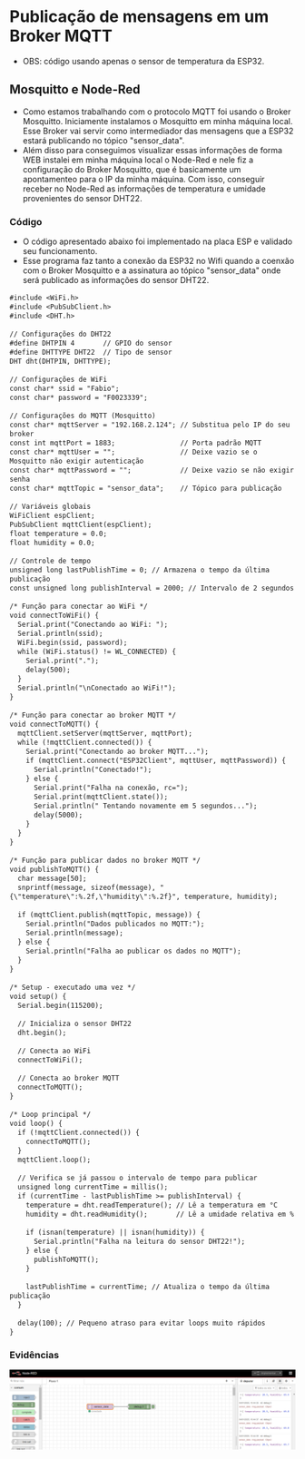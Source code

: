# Publicação de mensagens em um Broker MQTT

- OBS: código usando apenas o sensor de temperatura da ESP32.

## Mosquitto e Node-Red

- Como estamos trabalhando com o protocolo MQTT foi usando o Broker Mosquitto. Iniciamente instalamos o Mosquitto em minha máquina local. Esse Broker vai servir como intermediador das mensagens que a ESP32 estará publicando no tópico "sensor_data".
- Além disso para conseguimos visualizar essas informações de forma WEB instalei em minha máquina local o Node-Red e nele fiz a configuração do Broker Mosquitto, que é basicamente um apontamenteo para o IP da minha máquina. Com isso, conseguir receber no Node-Red as informações de temperatura e umidade provenientes do sensor DHT22.

### Código

- O código apresentado abaixo foi implementado na placa ESP e validado seu funcionamento. 
- Esse programa faz tanto a conexão da ESP32 no Wifi quando a coenxão com o Broker Mosquitto e a assinatura ao tópico "sensor_data" onde será publicado as informações do sensor DHT22.

```arduino
#include <WiFi.h>
#include <PubSubClient.h>
#include <DHT.h>

// Configurações do DHT22
#define DHTPIN 4       // GPIO do sensor
#define DHTTYPE DHT22  // Tipo de sensor
DHT dht(DHTPIN, DHTTYPE);

// Configurações de WiFi
const char* ssid = "Fabio";
const char* password = "F0023339";

// Configurações do MQTT (Mosquitto)
const char* mqttServer = "192.168.2.124"; // Substitua pelo IP do seu broker
const int mqttPort = 1883;                // Porta padrão MQTT
const char* mqttUser = "";                // Deixe vazio se o Mosquitto não exigir autenticação
const char* mqttPassword = "";            // Deixe vazio se não exigir senha
const char* mqttTopic = "sensor_data";    // Tópico para publicação

// Variáveis globais
WiFiClient espClient;
PubSubClient mqttClient(espClient);
float temperature = 0.0;
float humidity = 0.0;

// Controle de tempo
unsigned long lastPublishTime = 0; // Armazena o tempo da última publicação
const unsigned long publishInterval = 2000; // Intervalo de 2 segundos

/* Função para conectar ao WiFi */
void connectToWiFi() {
  Serial.print("Conectando ao WiFi: ");
  Serial.println(ssid);
  WiFi.begin(ssid, password);
  while (WiFi.status() != WL_CONNECTED) {
    Serial.print(".");
    delay(500);
  }
  Serial.println("\nConectado ao WiFi!");
}

/* Função para conectar ao broker MQTT */
void connectToMQTT() {
  mqttClient.setServer(mqttServer, mqttPort);
  while (!mqttClient.connected()) {
    Serial.print("Conectando ao broker MQTT...");
    if (mqttClient.connect("ESP32Client", mqttUser, mqttPassword)) {
      Serial.println("Conectado!");
    } else {
      Serial.print("Falha na conexão, rc=");
      Serial.print(mqttClient.state());
      Serial.println(" Tentando novamente em 5 segundos...");
      delay(5000);
    }
  }
}

/* Função para publicar dados no broker MQTT */
void publishToMQTT() {
  char message[50];
  snprintf(message, sizeof(message), "{\"temperature\":%.2f,\"humidity\":%.2f}", temperature, humidity);

  if (mqttClient.publish(mqttTopic, message)) {
    Serial.println("Dados publicados no MQTT:");
    Serial.println(message);
  } else {
    Serial.println("Falha ao publicar os dados no MQTT");
  }
}

/* Setup - executado uma vez */
void setup() {
  Serial.begin(115200);

  // Inicializa o sensor DHT22
  dht.begin();

  // Conecta ao WiFi
  connectToWiFi();

  // Conecta ao broker MQTT
  connectToMQTT();
}

/* Loop principal */
void loop() {
  if (!mqttClient.connected()) {
    connectToMQTT();
  }
  mqttClient.loop();

  // Verifica se já passou o intervalo de tempo para publicar
  unsigned long currentTime = millis();
  if (currentTime - lastPublishTime >= publishInterval) {
    temperature = dht.readTemperature(); // Lê a temperatura em °C
    humidity = dht.readHumidity();       // Lê a umidade relativa em %

    if (isnan(temperature) || isnan(humidity)) {
      Serial.println("Falha na leitura do sensor DHT22!");
    } else {
      publishToMQTT();
    }

    lastPublishTime = currentTime; // Atualiza o tempo da última publicação
  }

  delay(100); // Pequeno atraso para evitar loops muito rápidos
}
```
### Evidências
![Mensagem no Node-red](image.png)